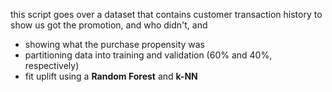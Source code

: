 this script goes over a dataset that contains customer transaction history to show us got the promotion, and who didn't, and

- showing what the purchase propensity was
- partitioning data into training and validation (60% and 40%, respectively)
- fit uplift using a **Random Forest** and **k-NN**
